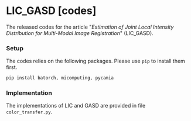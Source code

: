 # LIC_GASD [codes]

The released codes for the article "*Estimation of Joint Local Intensity Distribution for Multi-Modal Image Registration*" (LIC_GASD). 

### Setup

The codes relies on the following packages. Please use `pip` to install them first. 

```sh
pip install batorch, micomputing, pycamia
```

### Implementation

The implementations of LIC and GASD are provided in file `color_transfer.py`. 

